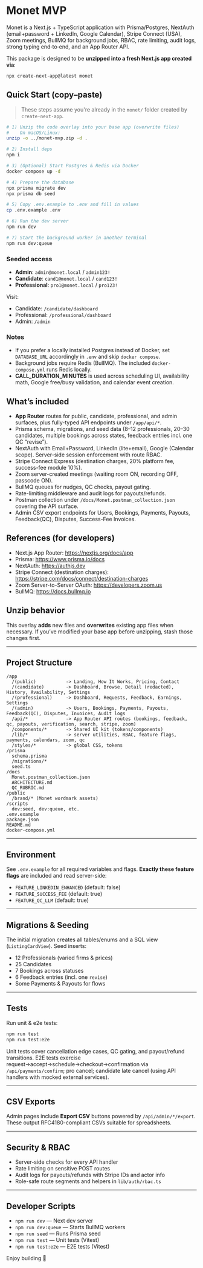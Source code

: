 # Monet MVP

Monet is a Next.js + TypeScript application with Prisma/Postgres, NextAuth (email+password + LinkedIn, Google Calendar), Stripe Connect (USA), Zoom meetings, BullMQ for background jobs, RBAC, rate limiting, audit logs, strong typing end‑to‑end, and an App Router API.

This package is designed to be **unzipped into a fresh Next.js app created via**:

```bash
npx create-next-app@latest monet
```

## Quick Start (copy–paste)

> These steps assume you're already in the `monet/` folder created by `create-next-app`.

```bash
# 1) Unzip the code overlay into your base app (overwrite files)
#    On macOS/Linux:
unzip -o ../monet-mvp.zip -d .

# 2) Install deps
npm i

# 3) (Optional) Start Postgres & Redis via Docker
docker compose up -d

# 4) Prepare the database
npx prisma migrate dev
npx prisma db seed

# 5) Copy .env.example to .env and fill in values
cp .env.example .env

# 6) Run the dev server
npm run dev

# 7) Start the background worker in another terminal
npm run dev:queue
```

### Seeded access

- **Admin**: `admin@monet.local` / `admin123!`
- **Candidate**: `cand1@monet.local` / `cand123!`
- **Professional**: `pro1@monet.local` / `pro123!`

Visit:
- Candidate: `/candidate/dashboard`
- Professional: `/professional/dashboard`
- Admin: `/admin`

### Notes

- If you prefer a locally installed Postgres instead of Docker, set `DATABASE_URL` accordingly in `.env` and skip `docker compose`.
- Background jobs require Redis (BullMQ). The included `docker-compose.yml` runs Redis locally.
- **CALL_DURATION_MINUTES** is used across scheduling UI, availability math, Google free/busy validation, and calendar event creation.

## What’s included

- **App Router** routes for public, candidate, professional, and admin surfaces, plus fully-typed API endpoints under `/app/api/*`.
- Prisma schema, migrations, and seed data (8–12 professionals, 20–30 candidates, multiple bookings across states, feedback entries incl. one QC “revise”).
- NextAuth with Email+Password, LinkedIn (lite+email), Google (Calendar scope). Server-side session enforcement with route RBAC.
- Stripe Connect Express (destination charges, 20% platform fee, success-fee module 10%).
- Zoom server-created meetings (waiting room ON, recording OFF, passcode ON).
- BullMQ queues for nudges, QC checks, payout gating.
- Rate-limiting middleware and audit logs for payouts/refunds.
- Postman collection under `/docs/Monet.postman_collection.json` covering the API surface.
- Admin CSV export endpoints for Users, Bookings, Payments, Payouts, Feedback(QC), Disputes, Success-Fee Invoices.

## References (for developers)
- Next.js App Router: https://nextjs.org/docs/app
- Prisma: https://www.prisma.io/docs
- NextAuth: https://authjs.dev
- Stripe Connect (destination charges): https://stripe.com/docs/connect/destination-charges
- Zoom Server-to-Server OAuth: https://developers.zoom.us
- BullMQ: https://docs.bullmq.io

## Unzip behavior

This overlay **adds** new files and **overwrites** existing app files when necessary. If you’ve modified your base app before unzipping, stash those changes first.

---

## Project Structure

```
/app
  /(public)           -> Landing, How It Works, Pricing, Contact
  /(candidate)        -> Dashboard, Browse, Detail (redacted), History, Availability, Settings
  /(professional)     -> Dashboard, Requests, Feedback, Earnings, Settings
  /(admin)            -> Users, Bookings, Payments, Payouts, Feedback(QC), Disputes, Invoices, Audit logs
  /api/*              -> App Router API routes (bookings, feedback, qc, payouts, verification, search, stripe, zoom)
  /components/*       -> Shared UI kit (tokens/components)
  /lib/*              -> server utilities, RBAC, feature flags, payments, calendars, zoom, qc
  /styles/*           -> global CSS, tokens
/prisma
  schema.prisma
  /migrations/*
  seed.ts
/docs
  Monet.postman_collection.json
  ARCHITECTURE.md
  QC_RUBRIC.md
/public
  /brand/* (Monet wordmark assets)
/scripts
  dev:seed, dev:queue, etc.
.env.example
package.json
README.md
docker-compose.yml
```

---

## Environment

See `.env.example` for all required variables and flags. **Exactly these feature flags** are included and read server-side:

- `FEATURE_LINKEDIN_ENHANCED` (default: false)
- `FEATURE_SUCCESS_FEE` (default: true)
- `FEATURE_QC_LLM` (default: true)

---

## Migrations & Seeding

The initial migration creates all tables/enums and a SQL view (`ListingCardView`). Seed inserts:
- 12 Professionals (varied firms & prices)
- 25 Candidates
- 7 Bookings across statuses
- 6 Feedback entries (incl. one `revise`)
- Some Payments & Payouts for flows

---

## Tests

Run unit & e2e tests:

```bash
npm run test
npm run test:e2e
```

Unit tests cover cancellation edge cases, QC gating, and payout/refund transitions. E2E tests exercise request→accept→schedule→checkout→confirmation via `/api/payments/confirm`; pro cancel; candidate late cancel (using API handlers with mocked external services).

---

## CSV Exports

Admin pages include **Export CSV** buttons powered by `/api/admin/*/export`. These output RFC4180-compliant CSVs suitable for spreadsheets.

---

## Security & RBAC

- Server-side checks for every API handler
- Rate limiting on sensitive POST routes
- Audit logs for payouts/refunds with Stripe IDs and actor info
- Role-safe route segments and helpers in `lib/auth/rbac.ts`

---

## Developer Scripts

- `npm run dev` — Next dev server
- `npm run dev:queue` — Starts BullMQ workers
- `npm run seed` — Runs Prisma seed
- `npm run test` — Unit tests (Vitest)
- `npm run test:e2e` — E2E tests (Vitest)

Enjoy building 🚀
